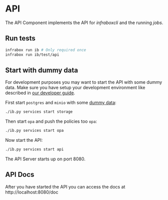 # API
The API Component implements the API for *infraboxcli* and the running *jobs*.

## Run tests
```bash
infrabox run ib # Only required once
infrabox run ib/test/api
```

## Start with dummy data
For development purposes you may want to start the API with some dummy data. Make sure you have setup  your development environment like described in [our developer guide](/docs/dev.md).

First start `postgres` and `minio` with some [dummy data](/infrabox/utils/storage):

```bash
./ib.py services start storage
```

Then start `opa` and push the policies too `opa`:
```bash
./ib.py services start opa
```

Now start the API:

```bash
./ib.py services start api
```

The API Server starts up on port 8080.

## API Docs
After you have started the API you can access the docs at http://localhost:8080/doc

